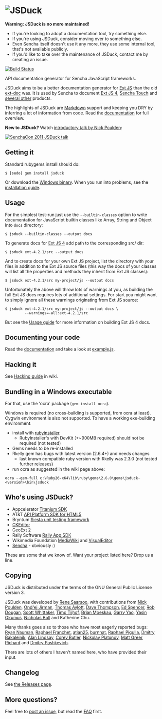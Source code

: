 ![JSDuck](https://raw.github.com/senchalabs/jsduck/master/opt/jsduck-logo-dark.png)
===================================================================================

**Warning: JSDuck is no more maintained!**
- If you're looking to adopt a documentation tool, try something else.
- If you're using JSDuck, consider moving over to something else.
- Even Sencha itself doesn't use it any more, they use some internal tool, that's not available publicly.
- If you'd like to take over the maintenance of JSDuck, contact me by creating an issue.

[![Build Status](https://travis-ci.org/senchalabs/jsduck.png)](https://travis-ci.org/senchalabs/jsduck)

API documentation generator for Sencha JavaScript frameworks.

JSDuck aims to be a better documentation generator for [Ext JS][] than
the old [ext-doc][] was. It is used by Sencha to document [Ext JS
4][ext4-docs], [Sencha Touch][touch2-docs] and [several other][other-docs]
products.

The highlights of JSDuck are [Markdown][] support and keeping you DRY
by inferring a lot of information from code.  Read the
[documentation][] for full overview.

**New to JSDuck?** Watch [introductory talk by Nick Poulden][video]:

[<img src="http://b.vimeocdn.com/ts/227/178/227178682_200.jpg" alt="SenchaCon 2011 JSDuck talk" />][video]

[Ext JS]: http://www.sencha.com/products/js/
[ext-doc]: http://code.google.com/p/ext-doc/
[Markdown]: http://daringfireball.net/projects/markdown/
[ext4-docs]: http://docs.sencha.com/extjs/
[touch2-docs]: http://docs.sencha.com/touch/
[other-docs]: http://docs.sencha.com/
[documentation]: https://github.com/senchalabs/jsduck/wiki
[video]: http://vimeo.com/33465319

Getting it
----------

Standard rubygems install should do:

    $ [sudo] gem install jsduck

Or download the [Windows binary][winbin]. When you run into problems,
see the [installation guide][].

[winbin]: https://github.com/senchalabs/jsduck/releases
[installation guide]: https://github.com/senchalabs/jsduck/wiki/Installation

Usage
-----

For the simplest test-run just use the `--builtin-classes` option to
write documentation for JavaScript builtin classes like Array, String
and Object into `docs` directory:

    $ jsduck --builtin-classes --output docs

To generate docs for [Ext JS 4][] add path to the corresponding src/ dir:

    $ jsduck ext-4.2.1/src --output docs

And to create docs for your own Ext JS project, list the directory
with your files in addition to the Ext JS source files (this way the
docs of your classes will list all the properties and methods they
inherit from Ext JS classes):

    $ jsduck ext-4.2.1/src my-project/js --output docs

Unfortunately the above will throw lots of warnings at you, as
building the full Ext JS docs requires lots of additional settings.
For start you might want to simply ignore all these warnings
originating from Ext JS source:

    $ jsduck ext-4.2.1/src my-project/js --output docs \
             --warnings=-all:ext-4.2.1/src

But see the [Usage guide][] for more information on building Ext JS 4
docs.

[Ext JS 4]: http://www.sencha.com/products/extjs/
[Usage guide]: https://github.com/senchalabs/jsduck/wiki/Usage


Documenting your code
---------------------

Read the [documentation][] and take a look at [example.js][example].

[example]: https://github.com/senchalabs/jsduck/blob/master/opt/example.js


Hacking it
----------

See [Hacking guide](https://github.com/senchalabs/jsduck/wiki/Hacking) in wiki.


Bundling in a Windows executable
--------------------------------

For that, use the 'ocra' package (`gem install ocra`).

Windows is required (no cross-building is supported, from ocra at least). Cygwin environment is also not supported. To have a working exe-building environment:

- install with [rubyinstaller](https://rubyinstaller.org/)
  - RubyInstaller's with DevKit (+~900MB required) should not be required (not tested)
- Gems needs to be re-installed
- Rkelly gem has bugs with latest version (2.6.4+) and needs changes
  - last known compatible ruby version with Rkelly was 2.3.0 (not tested further releases)
- run ocra as suggested in the wiki page above:
```
ocra --gem-full c:\Ruby26-x64\lib\ruby\gems\2.6.0\gems\jsduck-<version>\bin\jsduck
```

Who's using JSDuck?
-------------------

- Appcelerator [Titanium SDK](http://docs.appcelerator.com/titanium/2.0/index.html)
- AT&T [API Platform SDK for HTML5](https://code-api-att.com/SenchaSdk20Drop23Docs/)
- Bryntum [Siesta unit testing framework](http://www.bryntum.com/docs/siesta/)
- [CKEditor](http://docs.ckeditor.com)
- [GeoExt 2](https://github.com/geoext/geoext2)
- Rally Software [Rally App SDK](https://prod.help.rallydev.com/apps/2.0rc1/doc/)
- Wikimedia Foundation [MediaWiki](https://doc.wikimedia.org/mediawiki-core/master/js/)
  and [VisualEditor](https://doc.wikimedia.org/VisualEditor/master/)
- [Sencha](http://docs.sencha.com) - obviously :)

These are some that we know of. Want your project listed here? Drop us a line.


Copying
-------

JSDuck is distributed under the terms of the GNU General Public
License version 3.

JSDuck was developed by [Rene Saarsoo](http://triin.net),
with contributions from
[Nick Poulden](https://github.com/nick),
[Ondřej Jirman](https://github.com/megous),
[Thomas Aylott](https://github.com/subtleGradient),
[Dave Thompson](https://github.com/limscoder),
[Ed Spencer](https://github.com/edspencer),
[Rob Dougan](https://github.com/rdougan),
[Scott Whittaker](https://github.com/scottrobertwhittaker),
[Timo Tijhof](https://github.com/Krinkle),
[Brian Moeskau](https://github.com/bmoeskau),
[Garry Yao](https://github.com/garryyao),
[Yasin Okumus](https://github.com/lacivert),
[Nicholas Boll](https://github.com/NicholasBoll) and
Katherine Chu.

Many thanks goes also to those who have most eagerly reported bugs:
[Ryan Nauman](https://github.com/ryan-nauman),
[Raphael Franchet](https://github.com/raphdulaf),
[atian25](https://github.com/atian25),
[burnnat](https://github.com/burnnat),
[Raphael Pigulla](https://github.com/pigulla),
[Dmitry Bakaleinik](https://github.com/demongloom),
[Alan Lindsay](https://github.com/alindsay55661),
[Corey Butler](https://github.com/coreybutler),
[Nickolay Platonov](https://github.com/SamuraiJack),
[Matt Greer](https://github.com/city41),
[Richard](https://github.com/ritcoder) and
[Dmitry Pashkevich](https://github.com/dpashkevich).

There are lots of others I haven't named here, who have provided their
input.


Changelog
---------

See [the Releases page](https://github.com/senchalabs/jsduck/releases).


More questions?
---------------

Feel free to [post an issue][issues], but read the [FAQ][] first.

[issues]: https://github.com/senchalabs/jsduck/issues
[FAQ]: https://github.com/senchalabs/jsduck/wiki/FAQ
